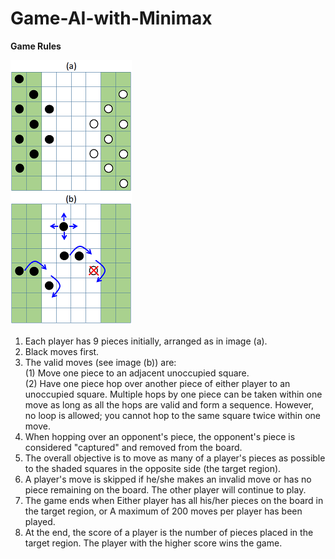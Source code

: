 # Game-AI-with-Minimax


**Game Rules**

 ![image](https://github.com/boy860521/Game-AI-with-Minimax/blob/master/board.png)<br>
1. Each player has 9 pieces initially, arranged as in image (a).<br>
2. Black moves first.<br>
3. The valid moves (see image (b)) are:<br>
(1) Move one piece to an adjacent unoccupied square.<br>
(2) Have one piece hop over another piece of either player to an unoccupied square. Multiple hops by one piece can be taken within one move as long as all the hops are valid and form a sequence. However, no loop is allowed; you cannot hop to the same square twice within one move.<br>
4. When hopping over an opponent's piece, the opponent's piece is considered "captured" and removed from the board.
5. The overall objective is to move as many of a player's pieces as possible to the shaded squares in the opposite side (the target region).
6. A player's move is skipped if he/she makes an invalid move or has no piece remaining on the board. The other player will continue to play.
7. The game ends when Either player has all his/her pieces on the board in the target region, or A maximum of 200 moves per player has been played.
8. At the end, the score of a player is the number of pieces placed in the target region. The player with the higher score wins the game.
